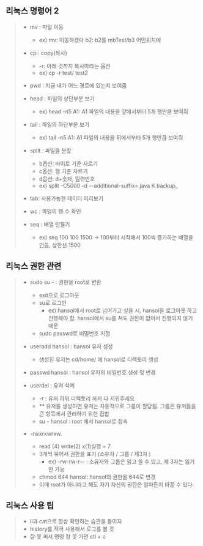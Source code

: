 ## 리눅스 명령어 2

> - mv : 파일 이동 
>   - ex) mv: 이동하겠다 b2: b2를 mbTest/b3 어떤위치에
> - cp : copy(복사)
>   - -r: 아래 것까지 복사하라는 옵션
>   - ex) cp -r test/ test2 
> - pwd : 지금 내가 어느 경로에 있는지 보여줌
> - head : 파일의 상단부분 보기
>   - ex) head -n5 A1: A1 파일의 내용을 앞에서부터 5개 행만큼 보여줘
> - tail : 파일의 하단부분 보기
>   - ex) tail -n5 A1: A1 파일의 내용을 뒤에서부터 5개 행만큼 보여줘
>
> - split : 파일을 분할
>   - b옵션: 바이트 기준 자르기
>   - c옵션: 행 기준 자르기 
>   - d옵션: d+숫자, 일련번호
>   - ex) split -C5000 -d  --additional-suffix=.java K backup_
> - tab: 사용가능한 데이터 미리보기
> - wc : 파일의 행 수 확인
> - seq : 배열 만들기 
>   - ex) seq 100 100 1500
>   -> 100부터 시작해서 100씩 증가하는 배열을 만듬, 상한선 1500


## 리눅스 권한 관련

> - sudo su - : 권한을 root로 변환 
>   - exit으로 로그아웃
>   - su로 로그인
>     - ex) hansol에서 root로 넘어가고 싶을 시, hansol을 로그아웃 하고 진행해야 함. hansol에서 su를 쳐도 권한이 없어서 진행되지 않기 때문
>   - sudo passwd로 비밀번호 지정
> 
> - useradd hansol : hansol 유저 생성 
>   - 생성된 유저는 cd/home/ 에 hansol로 디렉토리 생성
> - passwd hansol : hansol 유저의 비밀번호 생성 및 변경
> - userdel : 유저 삭제
>   - -r : 유저 하위 디렉토리 까지 다 지워주세요
>   - ** 유저를 생성하면 유저는 자동적으로 그룹이 할당됨. 그룹은 유저들을 큰 항목에서 관리하기 위한 집합
>   - su - hansol : root 에서 hansol로 접속 
>
> - -rwxrxwrxw. 
>   - read (4) write(2) x(1)실행 = 7
>   - 3개씩 묶어서 권한을 표기 (소유자 / 그룹 / 제3자 )
>     - ex) -rw-rw-r-- : 소유자와 그룹은 읽고 쓸 수 있고, 제 3자는 읽기만 가능 
>   - chmod 644 hansol: hansol의 권한을 644로 변경
>   - 이때 root가 아니라고 해도 자기 자신의 권한은 얼마든지 바꿀 수 있다.




## 리눅스 사용 팁
 
> - ll과 cat으로 항상 확인하는 습관을 들이자
> - history를 적극 사용해서 로그를 볼 것
> - 잘 못 써서 명령 창 못 가면 ctl + c
